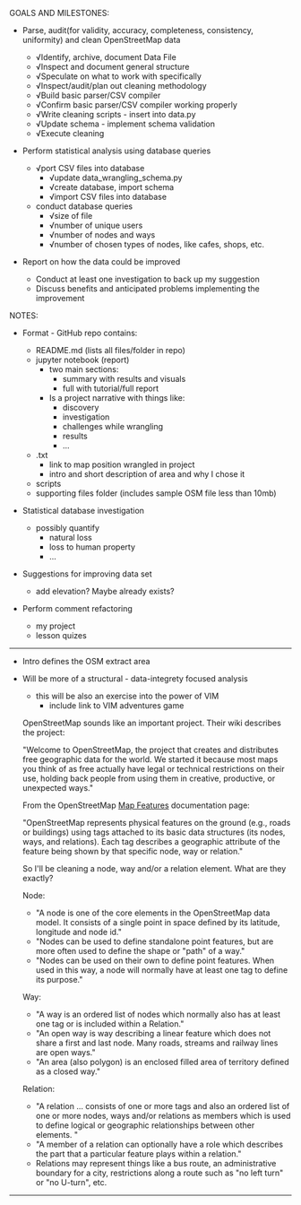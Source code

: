 GOALS AND MILESTONES:
* Parse, audit(for validity, accuracy, completeness, consistency, uniformity) and clean OpenStreetMap data
	* √Identify, archive, document Data File
	* √Inspect and document general structure 
	* √Speculate on what to work with specifically
	* √Inspect/audit/plan out cleaning methodology
	* √Build basic parser/CSV compiler
	* √Confirm basic parser/CSV compiler working properly
	* √Write cleaning scripts - insert into data.py
	* √Update schema - implement schema validation
	* √Execute cleaning 

* Perform statistical analysis using database queries
	* √port CSV files into database
		* √update data_wrangling_schema.py
		* √create database, import schema
		* √import CSV files into database
	* conduct database queries
		* √size of file
		* √number of unique users
		* √number of nodes and ways
		* √number of chosen types of nodes, like cafes, shops, etc.

* Report on how the data could be improved
	* Conduct at least one investigation to back up my suggestion
	* Discuss benefits and anticipated problems implementing the improvement




NOTES:
* Format - GitHub repo contains:
	* README.md (lists all files/folder in repo)
	* jupyter notebook (report)
		* two main sections:
			* summary with results and visuals
			* full with tutorial/full report
		* Is a project narrative with things like:
			* discovery 
			* investigation
			* challenges while wrangling
			* results
			* ...
	* .txt
		* link to map position wrangled in project
		* intro and short description of area and why I chose it
	* scripts
	* supporting files folder (includes sample OSM file less than 10mb)

* Statistical database investigation
	* possibly quantify
		* natural loss
		* loss to human property
		* ...

* Suggestions for improving data set
	* add elevation? Maybe already exists?

* Perform comment refactoring
	* my project
	* lesson quizes

---------------------------------------------------
* Intro defines the OSM extract area
* Will be more of a structural - data-integrety focused analysis
	* this will be also an exercise into the power of VIM
		* include link to VIM adventures game

	OpenStreetMap sounds like an important project. Their wiki describes the project:

	"Welcome to OpenStreetMap, the project that creates and distributes free geographic data for the world. We started it because most maps you think of as free actually have legal or technical restrictions on their use, holding back people from using them in creative, productive, or unexpected ways."

	From the OpenStreetMap [Map Features](http://wiki.openstreetmap.org/wiki/Map_Features) documentation page:

	"OpenStreetMap represents physical features on the ground (e.g., roads or buildings) using tags attached to its basic data structures (its nodes, ways, and relations). Each tag describes a geographic attribute of the feature being shown by that specific node, way or relation."

	So I'll be cleaning a node, way and/or a relation element. What are they exactly?

	Node:
	* "A node is one of the core elements in the OpenStreetMap data model. It consists of a single point in space defined by its latitude, longitude and node id."
	* "Nodes can be used to define standalone point features, but are more often used to define the shape or "path" of a way."
	* "Nodes can be used on their own to define point features. When used in this way, a node will normally have at least one tag to define its purpose."

	Way:
	* "A way is an ordered list of nodes which normally also has at least one tag or is included within a Relation."
	* "An open way is way describing a linear feature which does not share a first and last node. Many roads, streams and railway lines are open ways."
	* "An area (also polygon) is an enclosed filled area of territory defined as a closed way."

	Relation:
	* "A relation ... consists of one or more tags and also an ordered list of one or more nodes, ways and/or relations as members which is used to define logical or geographic relationships between other elements. "
	* "A member of a relation can optionally have a role which describes the part that a particular feature plays within a relation."
	* Relations may represent things like a bus route, an administrative boundary for a city, restrictions along a route such as "no left turn" or "no U-turn", etc.





---------------------------------------------------

